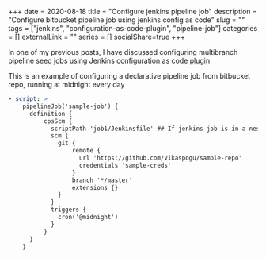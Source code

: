 +++ 
date = 2020-08-18
title = "Configure jenkins pipeline job"
description = "Configure bitbucket pipeline job using jenkins config as code"
slug = "" 
tags = ["jenkins", "configuration-as-code-plugin", "pipeline-job"]
categories = []
externalLink = ""
series = []
socialShare=true
+++

In one of my previous posts, I have discussed configuring multibranch pipeline seed jobs using Jenkins configuration as code [plugin](https://github.com/jenkinsci/configuration-as-code-plugin)

This is an example of configuring a declarative pipeline job from bitbucket repo, running at midnight every day

```yaml
- script: >
    pipelineJob('sample-job') {
      definition {
          cpsScm {
            scriptPath 'job1/Jenkinsfile' ## If jenkins job is in a nested folder
            scm {
              git {
                  remote {
                    url 'https://github.com/Vikaspogu/sample-repo'
                    credentials 'sample-creds'
                  }
                  branch '*/master'
                  extensions {}
              }
            }
            triggers {
              cron('@midnight')
            }
          }
      }
    }
```
